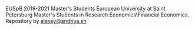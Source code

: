 EUSpB 2019-2021 Master's Students
European University at Saint Petersburg 
Master's Students in Research Economics\Financial Economics.
Repository by alexey@andriya.sh
